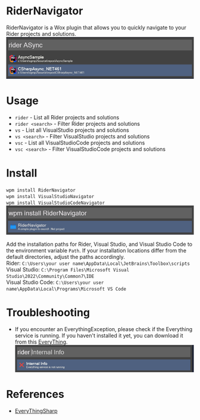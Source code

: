 # RiderNavigator
RiderNavigator is a Wox plugin that allows you to quickly navigate to your Rider projects and solutions.  
![2024-06-22_18h52_19.png](2024-06-22_18h52_19.png)

# Usage 
- `rider` - List all Rider projects and solutions
- `rider <search>` - Filter Rider projects and solutions
- `vs` - List all VisualStudio projects and solutions
- `vs <search>` - Filter VisualStudio projects and solutions
- `vsc` - List all VisualStudioCode projects and solutions
- `vsc <search>` - Filter VisualStudioCode projects and solutions

# Install
`wpm install RiderNavigator`  
`wpm install VisualStudioNavigator`  
`wpm install VisualStudioCodeNavigator`  
![2024-06-22_18h54_53.png](2024-06-22_18h54_53.png)

Add the installation paths for Rider, Visual Studio, and Visual Studio Code to the environment variable `Path`. If your installation locations differ from the default directories, adjust the paths accordingly.  
Rider: `C:\Users\your user name\AppData\Local\JetBrains\Toolbox\scripts`  
Visual Studio: `C:\Program Files\Microsoft Visual Studio\2022\Community\Common7\IDE`   
Visual Studio Code: `C:\Users\your user name\AppData\Local\Programs\Microsoft VS Code`  


# Troubleshooting
- If you encounter an EverythingException, please check if the Everything service is running. If you haven't installed it yet, you can download it from this [EveryThing](https://www.voidtools.com/).  
![2024-06-30_14h55_49.png](2024-06-30_14h55_49.png)

# References
- [EveryThingSharp](https://github.com/Riboe/EverythingSharp)